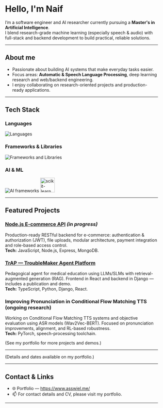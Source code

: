 # Hello, I'm Naif

I’m a software engineer and AI researcher currently pursuing a **Master's in Artificial Intelligence**.  
I blend research-grade machine learning (especially speech & audio) with full-stack and backend development to build practical, reliable solutions.

---

## About me

- Passionate about building AI systems that make everyday tasks easier.
- Focus areas: **Automatic & Speech Language Processing**, deep learning research and web/backend engineering.
- I enjoy collaborating on research-oriented projects and production-ready applications.

---

## Tech Stack

### Languages
<p align="left">
  <img src="https://skillicons.dev/icons?i=js,ts,python,dart,html,css" alt="Languages" />
</p>

### Frameworks & Libraries
<p align="left">
  <img src="https://skillicons.dev/icons?i=flutter,nodejs,fastapi,django" alt="Frameworks and Libraries" />
</p>

### AI & ML
<p align="left">
  <img src="https://skillicons.dev/icons?i=tensorflow,pytorch" alt="AI frameworks" />
  <a href="https://scikit-learn.org/" target="_blank" rel="noreferrer">
    <img src="https://upload.wikimedia.org/wikipedia/commons/thumb/0/05/Scikit_learn_logo_small.svg/1200px-Scikit_learn_logo_small.svg.png" alt="scikit-learn" width="48" height="48"/>
  </a>
</p>

---

## Featured Projects

### [Node.js E-commerce API](https://github.com/NASSWIEL/nodejs-ecommerce-api) *(in progress)*  
Production-ready RESTful backend for e-commerce: authentication & authorization (JWT), file uploads, modular architecture, payment integration and role-based access control.  
**Tech:** JavaScript, Node.js, Express, MongoDB.

### [TrAP — TroubleMaker Agent Platform](https://github.com/NASSWIEL/TrAP--TroubleMaker-Agent-Platform)  
Pedagogical agent for medical education using LLMs/SLMs with retrieval-augmented generation (RAG). Frontend in React and backend in Django — includes a publication and demo.  
**Tech:** TypeScript, Python, Django, React.  

### Improving Pronunciation in Conditional Flow Matching TTS (ongoing research)  
Working on Conditional Flow Matching TTS systems and objective evaluation using ASR models (Wav2Vec-BERT). Focused on pronunciation improvements, alignment, and RL-based robustness.  
**Tech:** PyTorch, speech-processing toolchain.

(See my portfolio for more projects and demos.)

---

 

(Details and dates available on my portfolio.)

---

## Contact & Links

- 🌐 Portfolio — https://www.asswiel.me/  
- 📫 For contact details and CV, please visit my portfolio.

---

